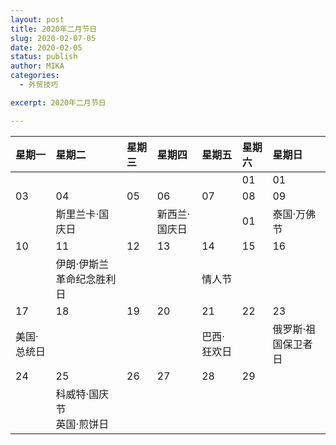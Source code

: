 ```yaml
---
layout: post
title: 2020年二月节日
slug: 2020-02-07-05
date: 2020-02-05
status: publish
author: MIKA
categories: 
  - 外贸技巧

excerpt: 2020年二月节日

---
```


|**星期一**	|**星期二**	|**星期三**	|**星期四**	|**星期五**	|**星期六**	|**星期日**	|
|:----|:----|:----|:----|:----|:----|:----|
|		|		|		|		|		|01		|01		|
|03		|04		|05		|06		|07		|08		|09		|
|		|斯里兰卡·国庆日|		|新西兰·国庆日  |		|01		|泰国·万佛节	|
|10		|11		|12		|13		|14		|15		|16		|
|		|伊朗·伊斯兰革命纪念胜利日|		|		|情人节		|		|		|
|17		|18		|19		|20		|21		|22		|23		|
|美国·总统日	|		|		|		|巴西·狂欢日	|		|俄罗斯·祖国保卫者日|
|24		|25		|26		|27		|28		|29		|
|		|科威特·国庆节<br>英国·煎饼日	|		|		|		|		|		|

